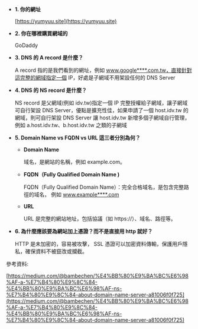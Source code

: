 * **1. 你的網址**

  [https://yumyuu.site](https://yumyuu.site)
  
* **2. 你在哪裡購買網域的**

  GoDaddy

* **3. DNS 的 A record 是什麼？**

  A record 指的是我們看到的網址，例如 www.google****.com.tw，直接針對這完整的網域指定一個 IP，好處是子網域不用架設任何的 DNS Server

* **4. DNS 的 NS record 是什麼？**

  NS record 是父網域(例如 idv.tw)指定一個 IP 完整授權給子網域，讓子網域可自行架設 DNS Server，優點是擴充性佳，如果申請了一個 host.idv.tw 的網域，則可自行架設 DNS Server 讓 host.idv.tw 新增多個子網域自行管理，例如 a.host.idv.tw、b.host.idv.tw 之類的子網域

* **5. Domain Name vs FQDN vs URL 這三者分別為何？**
    
  * **Domain Name**

    域名，是網站的名稱，例如 example.com。

  * **FQDN（Fully Qualified Domain Name )**
    
    FQDN（Fully Qualified Domain Name）：完全合格域名，是包含完整路徑的域名， 例如 www.example****.com

  * **URL**

    URL 是完整的網站地址，包括協議（如 https://）、域名、路徑等。

* **6. 為什麼應該要為網站加上憑證？而不是直接用 http 就好？**

  HTTP 是未加密的，容易被攻擊， SSL 憑證可以加密資料傳輸，保護用戶隱私，確保資料不被竄改或攔截。


參考資料:

[https://medium.com/@bambechen/%E4%BB%80%E9%BA%BC%E6%98%AF-a-%E7%B4%80%E9%8C%84-%E4%BB%80%E9%BA%BC%E6%98%AF-ns-%E7%B4%80%E9%8C%84-about-domain-name-server-a81006f0f725](https://medium.com/@bambechen/%E4%BB%80%E9%BA%BC%E6%98%AF-a-%E7%B4%80%E9%8C%84-%E4%BB%80%E9%BA%BC%E6%98%AF-ns-%E7%B4%80%E9%8C%84-about-domain-name-server-a81006f0f725)
